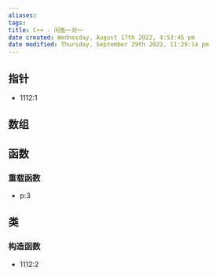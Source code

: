 ```yaml
---
aliases: 
tags: 
title: C++ - 闲鱼一对一
date created: Wednesday, August 17th 2022, 4:53:45 pm
date modified: Thursday, September 29th 2022, 11:29:14 pm
---
```


## 指针

- 1112:1

## 数组

## 函数

### 重载函数

- p:3

## 类

### 构造函数

- 1112:2
